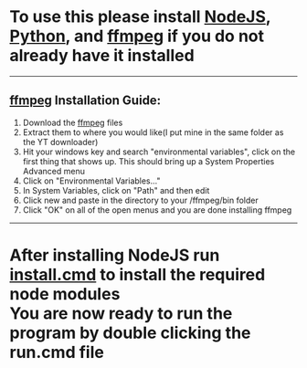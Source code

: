 # To use this please install [NodeJS](https://nodejs.org/en/download), [Python](https://www.python.org/downloads/), and [ffmpeg](https://ffmpeg.org/download.html) if you do not already have it installed

---

## [ffmpeg](https://ffmpeg.org/download.html) Installation Guide:
1. Download the [ffmpeg](https://ffmpeg.org/download.html) files
2. Extract them to where you would like(I put mine in the same folder as the YT downloader)
3. Hit your windows key and search "environmental variables", click on the first thing that shows up. This should bring up a System Properties Advanced menu
4. Click on "Environmental Variables..."
5. In System Variables, click on "Path" and then edit
6. Click new and paste in the directory to your /ffmpeg/bin folder
7. Click "OK" on all of the open menus and you are done installing ffmpeg

---

# After installing NodeJS run [install.cmd](./install.cmd ) to install the required node modules <br/> You are now ready to run the program by double clicking the run.cmd file
